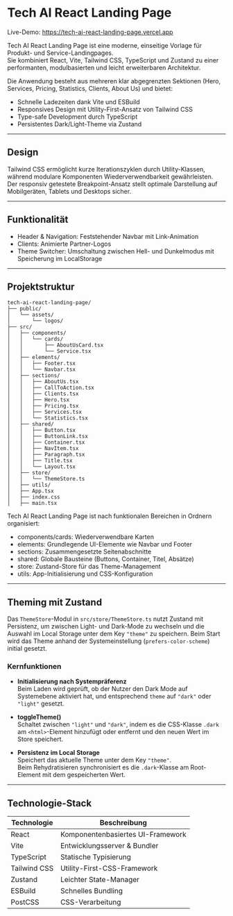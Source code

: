 # Tech AI React Landing Page

Live-Demo: https://tech-ai-react-landing-page.vercel.app

Tech AI React Landing Page ist eine moderne, einseitige Vorlage für Produkt- und Service-Landingpages.  
Sie kombiniert React, Vite, Tailwind CSS, TypeScript und Zustand zu einer performanten, modulbasierten und leicht erweiterbaren Architektur.

Die Anwendung besteht aus mehreren klar abgegrenzten Sektionen (Hero, Services, Pricing, Statistics, Clients, About Us) und bietet:

- Schnelle Ladezeiten dank Vite und ESBuild  
- Responsives Design mit Utility-First-Ansatz von Tailwind CSS  
- Type-safe Development durch TypeScript  
- Persistentes Dark/Light-Theme via Zustand  

---

## Design

Tailwind CSS ermöglicht kurze Iterationszyklen durch Utility-Klassen, während modulare Komponenten Wiederverwendbarkeit gewährleisten.  
Der responsiv getestete Breakpoint-Ansatz stellt optimale Darstellung auf Mobilgeräten, Tablets und Desktops sicher.

---

## Funktionalität

- Header & Navigation: Feststehender Navbar mit Link-Animation  
- Clients: Animierte Partner-Logos  
- Theme Switcher: Umschaltung zwischen Hell- und Dunkelmodus mit Speicherung im LocalStorage  

---

## Projektstruktur

```plaintext
tech-ai-react-landing-page/
├── public/
│   └── assets/
│       └── logos/
├── src/
│   ├── components/
│   │   └── cards/
│   │       ├── AboutUsCard.tsx
│   │       └── Service.tsx
│   ├── elements/
│   │   ├── Footer.tsx
│   │   └── Navbar.tsx
│   ├── sections/
│   │   ├── AboutUs.tsx
│   │   ├── CallToAction.tsx
│   │   ├── Clients.tsx
│   │   ├── Hero.tsx
│   │   ├── Pricing.tsx
│   │   ├── Services.tsx
│   │   └── Statistics.tsx
│   ├── shared/
│   │   ├── Button.tsx
│   │   ├── ButtonLink.tsx
│   │   ├── Container.tsx
│   │   ├── NavItem.tsx
│   │   ├── Paragraph.tsx
│   │   ├── Title.tsx
│   │   └── Layout.tsx
│   ├── store/
│   │   └── ThemeStore.ts
│   ├── utils/
│   ├── App.tsx
│   ├── index.css
│   ├── main.tsx
```

Tech AI React Landing Page ist nach funktionalen Bereichen in Ordnern organisiert:

- components/cards: Wiederverwendbare Karten  
- elements: Grundlegende UI-Elemente wie Navbar und Footer  
- sections: Zusammengesetzte Seitenabschnitte  
- shared: Globale Bausteine (Buttons, Container, Titel, Absätze)  
- store: Zustand-Store für das Theme-Management  
- utils: App-Initialisierung und CSS-Konfiguration  

---

## Theming mit Zustand

Das `ThemeStore`-Modul in `src/store/ThemeStore.ts` nutzt Zustand mit Persistenz, um zwischen Light- und Dark-Mode zu wechseln und die Auswahl im Local Storage unter dem Key `"theme"` zu speichern. Beim Start wird das Theme anhand der System­einstellung (`prefers-color-scheme`) initial gesetzt.  

### Kernfunktionen

- **Initialisierung nach Systempräferenz**  
  Beim Laden wird geprüft, ob der Nutzer den Dark Mode auf Systemebene aktiviert hat, und entsprechend `theme` auf `"dark"` oder `"light"` gesetzt.

- **toggleTheme()**  
  Schaltet zwischen `"light"` und `"dark"`, indem es die CSS-Klasse `.dark` am `<html>`-Element hinzufügt oder entfernt und den neuen Wert im Store speichert.

- **Persistenz im Local Storage**  
  Speichert das aktuelle Theme unter dem Key `"theme"`.  
  Beim Rehydratisieren synchronisiert es die `.dark`-Klasse am Root-Element mit dem gespeicherten Wert.  


---

## Technologie-Stack

| Technologie   | Beschreibung                        |
|---------------|-------------------------------------|
| React         | Komponentenbasiertes UI-Framework   |
| Vite          | Entwicklungsserver & Bundler        |
| TypeScript    | Statische Typisierung               |
| Tailwind CSS  | Utility-First-CSS-Framework         |
| Zustand       | Leichter State-Manager              |
| ESBuild       | Schnelles Bundling                  |
| PostCSS       | CSS-Verarbeitung                    |
